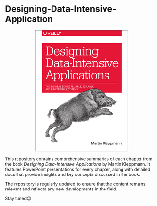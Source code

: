 # Designing-Data-Intensive-Application

<p align="center">
  <img src="./BookCover.jpg" alt="Book Cover">
</p>


This repository contains comprehensive summaries of each chapter from the book *Designing Data-Intensive Applications* by Martin Kleppmann. It features PowerPoint presentations for every chapter, along with detailed docs that provide insights and key concepts discussed in the book. 

The repository is regularly updated to ensure that the content remains relevant and reflects any new developments in the field.

Stay tuned😉
